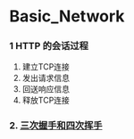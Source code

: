 # Basic_Network

### 1 HTTP 的会话过程

1. 建立TCP连接
2. 发出请求信息
3. 回送响应信息
4. 释放TCP连接

### 2. [三次握手和四次挥手](https://blog.csdn.net/wenqian1991/article/details/40110703)
